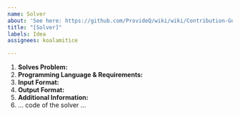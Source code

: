 ```yaml
---
name: Solver
about: 'See here: https://github.com/ProvideQ/wiki/wiki/Contribution-Guide'
title: "[Solver]"
labels: Idea
assignees: koalamitice

---
```


1. **Solves Problem:**
2. **Programming Language & Requirements:** 
3. **Input Format:**
4. **Output Format:**
5. **Additional Information:**
6. ... code of the solver ...
